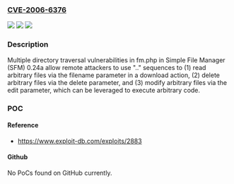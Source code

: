 ### [CVE-2006-6376](https://cve.mitre.org/cgi-bin/cvename.cgi?name=CVE-2006-6376)
![](https://img.shields.io/static/v1?label=Product&message=n%2Fa&color=blue)
![](https://img.shields.io/static/v1?label=Version&message=n%2Fa&color=blue)
![](https://img.shields.io/static/v1?label=Vulnerability&message=n%2Fa&color=brighgreen)

### Description

Multiple directory traversal vulnerabilities in fm.php in Simple File Manager (SFM) 0.24a allow remote attackers to use ".." sequences to (1) read arbitrary files via the filename parameter in a download action, (2) delete arbitrary files via the delete parameter, and (3) modify arbitrary files via the edit parameter, which can be leveraged to execute arbitrary code.

### POC

#### Reference
- https://www.exploit-db.com/exploits/2883

#### Github
No PoCs found on GitHub currently.

